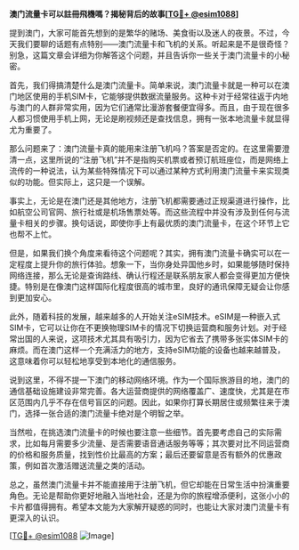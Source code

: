 **澳门流量卡可以註冊飛機嗎？揭秘背后的故事[[TG💪+ @esim1088](https://t.me/s/esim1088)]**

提到澳门，大家可能首先想到的是繁华的赌场、美食街以及迷人的夜景。不过，今天我们要聊的话题有点特别——澳门流量卡和飞机的关系。听起来是不是很奇怪？别急，这篇文章会详细为你解答这个问题，并且告诉你一些关于澳门流量卡的小秘密。

首先，我们得搞清楚什么是澳门流量卡。简单来说，澳门流量卡就是一种可以在澳门地区使用的手机SIM卡，它能够提供数据流量服务。这种卡对于经常往返于内地与澳门的人群非常实用，因为它们通常比漫游套餐便宜得多。而且，由于现在很多人都习惯使用手机上网，无论是刷视频还是查找信息，拥有一张本地流量卡就显得尤为重要了。

那么问题来了：澳门流量卡真的能用来注册飞机吗？答案是否定的。在这里需要澄清一点，这里所说的“注册飞机”并不是指购买机票或者预订航班座位，而是网络上流传的一种说法，认为某些特殊情况下可以通过某种方式利用澳门流量卡来实现类似的功能。但实际上，这只是一个误解。

事实上，无论是在澳门还是其他地方，注册飞机都需要通过正规渠道进行操作，比如航空公司官网、旅行社或是机场售票处等。而这些流程中并没有涉及到任何与流量卡相关的步骤。换句话说，即使你手上有最优质的澳门流量卡，在这个环节上它也帮不上忙。

但是，如果我们换个角度来看待这个问题呢？其实，拥有澳门流量卡确实可以在一定程度上提升你的旅行体验。想象一下，当你身处异国他乡时，如果能够随时保持网络连接，那么无论是查询路线、确认行程还是联系朋友家人都会变得更加方便快捷。特别是在像澳门这样国际化程度很高的城市里，良好的通讯保障无疑会让你感到更加安心。

此外，随着科技的发展，越来越多的人开始关注eSIM技术。eSIM是一种嵌入式SIM卡，它可以让你在不更换物理SIM卡的情况下切换运营商和服务计划。对于经常出国的人来说，这项技术尤其具有吸引力，因为它省去了携带多张实体SIM卡的麻烦。而在澳门这样一个充满活力的地方，支持eSIM功能的设备也越来越普及，这意味着你可以轻松地享受到本地化的通信服务。

说到这里，不得不提一下澳门的移动网络环境。作为一个国际旅游目的地，澳门的通信基础设施建设非常完善。各大运营商提供的网络覆盖广、速度快，尤其是在市区范围内几乎不存在信号盲区的问题。因此，如果你打算长期居住或频繁往来于澳门，选择一张合适的澳门流量卡绝对是个明智之举。

当然啦，在挑选澳门流量卡的时候也要注意一些细节。首先要考虑自己的实际需求，比如每月需要多少流量、是否需要语音通话服务等等；其次要对比不同运营商的价格和服务质量，找到性价比最高的方案；最后还要留意是否有额外的优惠政策，例如首次激活赠送流量之类的活动。

总之，虽然澳门流量卡并不能直接用于注册飞机，但它却能在日常生活中扮演重要角色。无论是帮助你更好地融入当地社会，还是为你的旅程增添便利，这张小小的卡片都值得拥有。希望本文能为大家解开疑惑的同时，也能让大家对澳门流量卡有更深入的认识。

[[TG💪+ @esim1088](https://t.me/s/esim1088) ![Image](https://i.postimg.cc/4NQfJmqS/Snipaste-2025-05-13-00-14-12.png)]